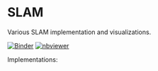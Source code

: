 # SLAM
Various SLAM implementation and visualizations.

[![Binder](https://mybinder.org/badge.svg)](https://mybinder.org/v2/gh/chenchen2015/SLAM/master?filepath=%2FPython)
[![nbviewer](https://raw.githubusercontent.com/jupyter/design/master/logos/Badges/nbviewer_badge.svg)](https://nbviewer.jupyter.org/github/chenchen2015/SLAM/tree/master/)

Implementations:
